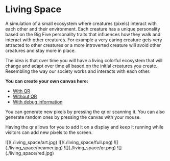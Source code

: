 # Living Space

A simulation of a small ecosystem where creatures (pixels) interact with each other and their environment. Each creature has a unique personality based on the Big Five personality traits that influences how they walk and interact with other creatures. For example a very caring creature gets very attracted to other creatures or a more introverted creature will avoid other creatures and stay more in place.

The idea is that over time you will have a living colorful ecosystem that will change and adapt over time all based on the initial creatures you create. Resembling the way our society works and interacts with each other. 

**You can create your own canvas here:**

<!-- TODO: add query params to local links  -->
- [With QR](../living_space.md)
- [Without QR](https://lyrx.dev/living_space/?QR=false)
- [With debug information](http://lyrx.dev/living_space/?DEBUG_INFO=true)

You can generate new pixels by pressing the qr or scanning it. You can also generate random ones by pressing the canvas with your mouse.

Having the qr allows for you to add it on a display and keep it running while visitors can add new pixels to the screen.

<carousel>
![](./living_space/art.jpg)
![](./living_space/full.png)
![](./living_space/beamer.jpg)
![](./living_space/qr.png)
![](./living_space/red.jpg)
</carousel>